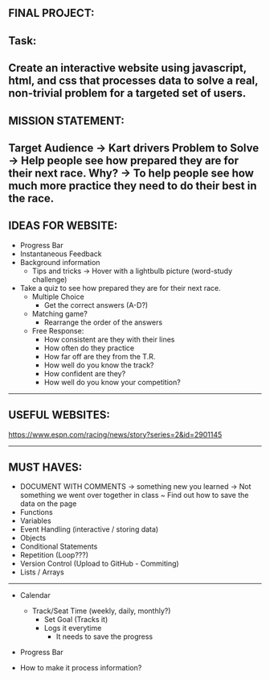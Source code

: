 FINAL PROJECT:
--------------
Task:
-----
Create an interactive website using javascript, html, and css that processes data to solve a real, non-trivial problem for a targeted set of users.
----------------------------------------------------------------------------
MISSION STATEMENT:
------------------
Target Audience -> Kart drivers
Problem to Solve -> Help people see how prepared they are for their next race.
Why? -> To help people see how much more practice they need to do their best in the race.
----------------------------------------------------------------------------
IDEAS FOR WEBSITE:
------
- Progress Bar
- Instantaneous Feedback
- Background information
    - Tips and tricks -> Hover with a lightbulb picture (word-study challenge)
- Take a quiz to see how prepared they are for their next race.
    * Multiple Choice
        - Get the correct answers (A-D?)
    * Matching game?
        - Rearrange the order of the answers
    * Free Response: 
        - How consistent are they with their lines
        - How often do they practice
        - How far off are they from the T.R.
        - How well do you know the track?
        - How confident are they?
        - How well do you know your competition?
-----------------------------------------------------------------------------
USEFUL WEBSITES:
----------------
https://www.espn.com/racing/news/story?series=2&id=2901145

----------------------------------------------------------------------------
MUST HAVES:
-----------
* DOCUMENT WITH COMMENTS -> something new you learned
    -> Not something we went over together in class
        ~ Find out how to save the data on the page
* Functions
* Variables
* Event Handling (interactive / storing data)
* Objects
* Conditional Statements
* Repetition (Loop???)
* Version Control (Upload to GitHub - Commiting)
* Lists / Arrays
------------------------------------------------------------------------------
- Calendar
    - Track/Seat Time (weekly, daily, monthly?)
        - Set Goal (Tracks it)
        - Logs it everytime
            - It needs to save the progress

- Progress Bar
* How to make it process information?
